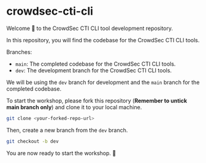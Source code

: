 # crowdsec-cti-cli

Welcome :wave: to the CrowdSec CTI CLI tool development repository.

In this repository, you will find the codebase for the CrowdSec CTI CLI tools.

Branches:

- `main`: The completed codebase for the CrowdSec CTI CLI tools.
- `dev`: The development branch for the CrowdSec CTI CLI tools.

We will be using the `dev` branch for development and the `main` branch for the completed codebase.

To start the workshop, please fork this repository (**Remember to untick main branch only**) and clone it to your local machine.

```bash
git clone <your-forked-repo-url>
```

Then, create a new branch from the `dev` branch.

```bash
git checkout -b dev
```

You are now ready to start the workshop. :tada:

